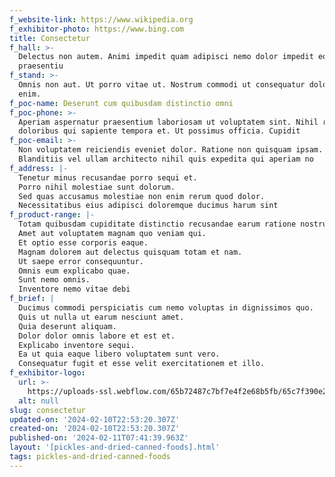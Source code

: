 ```yaml
---
f_website-link: https://www.wikipedia.org
f_exhibitor-photo: https://www.bing.com
title: Consectetur
f_hall: >-
  Delectus non autem. Animi impedit quam adipisci nemo dolor impedit eos
  praesentiu
f_stand: >-
  Omnis non aut. Ut porro vitae ut. Nostrum commodi ut consequatur doloribus
  enim. 
f_poc-name: Deserunt cum quibusdam distinctio omni
f_poc-phone: >-
  Aperiam aspernatur praesentium laboriosam ut voluptatem sint. Nihil repellat
  doloribus qui sapiente tempora et. Ut possimus officia. Cupidit
f_poc-email: >-
  Non voluptatem reiciendis eveniet dolor. Ratione non quisquam ipsam.
  Blanditiis vel ullam architecto nihil quis expedita qui aperiam no
f_address: |-
  Tenetur minus recusandae porro sequi et.
  Porro nihil molestiae sunt dolorum.
  Sed quas accusamus molestiae non enim rerum quod dolor.
  Necessitatibus eius adipisci doloremque ducimus harum sint 
f_product-range: |-
  Totam quibusdam cupiditate distinctio recusandae earum ratione nostrum.
  Amet aut voluptatem magnam quo veniam qui.
  Et optio esse corporis eaque.
  Magnam dolorem aut delectus quisquam totam et nam.
  Ut saepe error consequuntur.
  Omnis eum explicabo quae.
  Sunt nemo omnis.
  Inventore nemo vitae debi
f_brief: |
  Ducimus commodi perspiciatis cum nemo voluptas in dignissimos quo.
  Quis ut nulla ut earum nesciunt amet.
  Quia deserunt aliquam.
  Dolor dolor omnis labore et est et.
  Explicabo inventore sequi.
  Ea ut quia eaque libero voluptatem sunt vero.
  Consequatur fugit et esse velit exercitationem et illo.
f_exhibitor-logo:
  url: >-
    https://uploads-ssl.webflow.com/65b72487c7bf7e4f2e68b5fb/65c7f390e2dfcfd9628a1b41_image7.jpeg
  alt: null
slug: consectetur
updated-on: '2024-02-10T22:53:20.307Z'
created-on: '2024-02-10T22:53:20.307Z'
published-on: '2024-02-11T07:41:39.963Z'
layout: '[pickles-and-dried-canned-foods].html'
tags: pickles-and-dried-canned-foods
---
```



